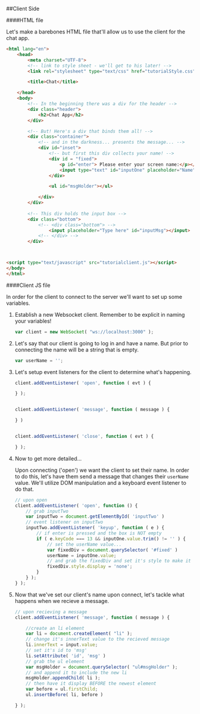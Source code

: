 ##Client Side



####HTML file

Let's make a barebones HTML file that'll allow us to use the client for the chat app.


```html
<html lang="en">
    <head>
        <meta charset="UTF-8">
        <!-- link to style sheet - we'll get to his later! -->
        <link rel="stylesheet" type="text/css" href="tutorialStyle.css">

        <title>Chat</title>

    </head>
    <body>
        <!-- In the beginning there was a div for the header -->
        <div class="header">
            <h2>Chat App</h2>
        </div>

        <!-- But! Here's a div that binds them all! -->
        <div class="container">
            <!-- and in the darkness... presents the message... -->
            <div id="inset">
                <!-- but first this div collects your name! -->
                <div id = "fixed">
                    <p id="enter"> Please enter your screen name:</p></br>
                    <input type="text" id="inputOne" placeholder="Name"></input>
                </div>

                <ul id="msgHolder"></ul>

            </div>
        </div>
        
        <!-- This div holds the input box -->
        <div class="bottom">
            <!-- <div class="bottom"> -->
                <input placeholder="Type here" id="inputMsg"></input>
            <!-- </div> -->
        </div>



<script type="text/javascript" src="tutorialclient.js"></script>
</body>
</html>
```

####Client JS file

In order for the client to connect to the server we'll want to set up some variables.

1. Establish a new Websocket client. Remember to be explicit in naming your variables!
    
    ```javascript
    var client = new WebSocket( "ws://localhost:3000" );
    ```

2. Let's say that our client is going to log in and have a name. But prior to connecting the name will be a string that is empty.

    ```javascript
    var userName = '';
    ```

3. Let's setup event listeners for the client to determine what's happening.

    ```javascript
    client.addEventListener( 'open', function ( evt ) {

    } );


    client.addEventListener( 'message', function ( message ) {

    } )


    client.addEventListener( 'close', function ( evt ) {

    } );
    ```

4. Now to get more detailed...
    
    Upon connecting ('open') we want the client to set their name. In order to do this, let's have them send a message that changes their ```userName``` value. We'll utilize DOM manipulation and a keyboard event listener to do that.
    
    
    ```javascript
    // upon open
    client.addEventListener( 'open', function () {
        // grab inputTwo
        var inputTwo = document.getElementById( 'inputTwo' )
        // event listener on inputTwo
        inputTwo.addEventListener( 'keyup', function ( e ) {
            // if enter is pressed and the box is NOT empty
            if ( e.keyCode === 13 && inputOne.value.trim() != '' ) { 
                // set the userName value...
                var fixedDiv = document.querySelector( '#fixed' )
                userName = inputOne.value;
                // and grab the fixedDiv and set it's style to make it disappear!
                fixedDiv.style.display = 'none';
            }
        } );
    } );
    ```

5. Now that we've set our client's name upon connect, let's tackle what happens when we recieve a message.
    
    ```javascript
    // upon recieving a message
    client.addEventListener( 'message', function ( message ) {

        //create an li element
        var li = document.createElement( "li" );
        // change it's innerText value to the recieved message
        li.innerText = input.value;
        // set it's id to 'msg'
        li.setAttribute( 'id', 'msg' )
        // grab the ul element      
        var msgHolder = document.querySelector( "ul#msgHolder" );
        // and append it to include the new li
        msgHolder.appendChild( li );
        // then have it display BEFORE the newest element
        var before = ul.firstChild;
        ul.insertBefore( li, before )

    } );
    ```

    